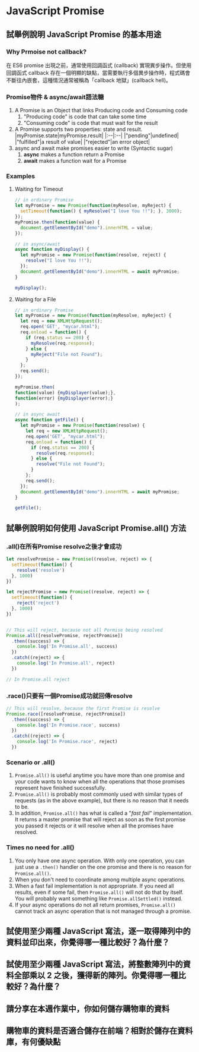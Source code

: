 # JavaScript Promise

## 試舉例說明 JavaScript Promise 的基本用途

### Why Prmoise not callback?

在 ES6 promise 出現之前，通常使用回調函式 (callback) 實現異步操作。但使用回調函式 callback 存在一個明顯的缺點，當需要執行多個異步操作時，程式碼會不斷往內嵌套，這種情況通常被稱為「callback 地獄」(callback hell)。

### Promise物件 & async/await語法糖

1. A Promise is an Object that links Producing code and Consuming code
    1. "Producing code" is code that can take some time
    2. "Consuming code" is code that must wait for the result
2. A Promise supports two properties: state and result.
    |myPromise.state|myPromise.result|
    |:--|:--|
    |"pending"|undefined|
    |"fulfilled"|a result of value|
    |"rejected"|an error object|
3. async and await make promises easier to write (Syntactic sugar)
    1. **async** makes a function return a Promise
    2. **await** makes a function wait for a Promise

### Examples

1. Waiting for Timeout

    ```js
    // in ordinary Promise
    let myPromise = new Promise(function(myResolve, myReject) {
      setTimeout(function() { myResolve("I love You !!"); }, 3000);
    });
    myPromise.then(function(value) {
      document.getElementById("demo").innerHTML = value;
    });

    // in async/await
    async function myDisplay() {
      let myPromise = new Promise(function(resolve, reject) {
        resolve("I love You !!");
      });
      document.getElementById("demo").innerHTML = await myPromise;
    }

    myDisplay();
    ```

2. Waiting for a File

    ```js
    // in ordinary Promise
    let myPromise = new Promise(function(myResolve, myReject) {
      let req = new XMLHttpRequest();
      req.open('GET', "mycar.html");
      req.onload = function() {
        if (req.status == 200) {
          myResolve(req.response);
        } else {
          myReject("File not Found");
        }
      };
      req.send();
    });

    myPromise.then(
    function(value) {myDisplayer(value);},
    function(error) {myDisplayer(error);}
    );

    // in async await
    async function getFile() {
      let myPromise = new Promise(function(resolve) {
        let req = new XMLHttpRequest();
        req.open('GET', "mycar.html");
        req.onload = function() {
          if (req.status == 200) {
            resolve(req.response);
          } else {
            resolve("File not Found");
          }
        };
        req.send();
      });
      document.getElementById("demo").innerHTML = await myPromise;
    }

    getFile();
    ```

## 試舉例說明如何使用 JavaScript Promise.all() 方法

### .all()在所有Promise resolve之後才會成功

```js
let resolvePromise = new Promise((resolve, reject) => {
  setTimeout(function() {
    resolve('resolve')
  }, 1000)
})

let rejectPromise = new Promise((resolve, reject) => {
  setTimeout(function() {
    reject('reject')
  }, 1000)
})


// This will reject, because not all Pormise being resolved
Promise.all([resolvePromise, rejectPromise])
  .then((success) => {
    console.log('In Promise.all', success)
  })
  .catch((reject) => {
    console.log('In Promise.all', reject)
  })

// In Promise.all reject
```

### .race()只要有一個Promise成功就回傳resolve

```js
// This will resolve, because the first Promise is resolve
Promise.race([resolvePromise, rejectPromise])
  .then((success) => {
    console.log('In Promise.race', success)
  })
  .catch((reject) => {
    console.log('In Promise.race', reject)
  })
```

### Scenario or .all()

1. ```Promise.all()``` is useful anytime you have more than one promise and your code wants to know when all the operations that those promises represent have finished successfully.
2. ```Promise.all()``` is probably most commonly used with similar types of requests (as in the above example), but there is no reason that it needs to be.
3. In addition, ```Promise.all()``` has what is called a "*fast fail*" implementation. It returns a master promise that will reject as soon as the first promise you passed it rejects or it will resolve when all the promises have resolved.

### Times no need for .all()

1. You only have one async operation. With only one operation, you can just use a ```.then()``` handler on the one promise and there is no reason for ```Promise.all()```.
2. When you don't need to coordinate among multiple async operations.
3. When a fast fail implementation is not appropriate. If you need all results, even if some fail, then ```Promise.all()``` will not do that by itself. You will probably want something like ```Promise.allSettled()``` instead.
4. If your async operations do not all return promises, ```Promise.all()``` cannot track an async operation that is not managed through a promise.

## 試使用至少兩種 JavaScript 寫法，逐一取得陣列中的資料並印出來，你覺得哪一種比較好？為什麼？

## 試使用至少兩種 JavaScript 寫法，將整數陣列中的資料全部乘以 2 之後，獲得新的陣列。你覺得哪一種比較好？為什麼？

## 請分享在本週作業中，你如何儲存購物車的資料

## 購物車的資料是否適合儲存在前端？相對於儲存在資料庫，有何優缺點
